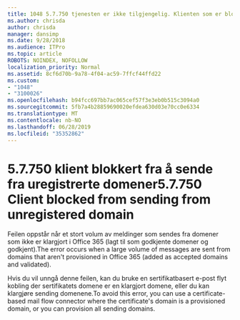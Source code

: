 ```yaml
---
title: 1048 5.7.750 tjenesten er ikke tilgjengelig. Klienten som er blokkert fra å sende fra uregistrerte domener
ms.author: chrisda
author: chrisda
manager: dansimp
ms.date: 9/28/2018
ms.audience: ITPro
ms.topic: article
ROBOTS: NOINDEX, NOFOLLOW
localization_priority: Normal
ms.assetid: 8cf6d70b-9a78-4f04-ac59-7ffcf44ffd22
ms.custom:
- "1048"
- "3100026"
ms.openlocfilehash: b94fcc697bb7ac065cef57f3e3eb0b515c3094a0
ms.sourcegitcommit: 5fb7a4b28859690020efdea630d03e70cc0e6334
ms.translationtype: MT
ms.contentlocale: nb-NO
ms.lasthandoff: 06/28/2019
ms.locfileid: "35352862"
---
```

# <a name="57750-client-blocked-from-sending-from-unregistered-domain"></a><span data-ttu-id="1a532-103">5.7.750 klient blokkert fra å sende fra uregistrerte domener</span><span class="sxs-lookup"><span data-stu-id="1a532-103">5.7.750 Client blocked from sending from unregistered domain</span></span>

<span data-ttu-id="1a532-104">Feilen oppstår når et stort volum av meldinger som sendes fra domener som ikke er klargjort i Office 365 (lagt til som godkjente domener og godkjent).</span><span class="sxs-lookup"><span data-stu-id="1a532-104">The error occurs when a large volume of messages are sent from domains that aren't provisioned in Office 365 (added as accepted domains and validated).</span></span>

<span data-ttu-id="1a532-105">Hvis du vil unngå denne feilen, kan du bruke en sertifikatbasert e-post flyt kobling der sertifikatets domene er en klargjort domene, eller du kan klargjøre sending domenene.</span><span class="sxs-lookup"><span data-stu-id="1a532-105">To avoid this error, you can use a certificate-based mail flow connector where the certificate's domain is a provisioned domain, or you can provision all sending domains.</span></span>
